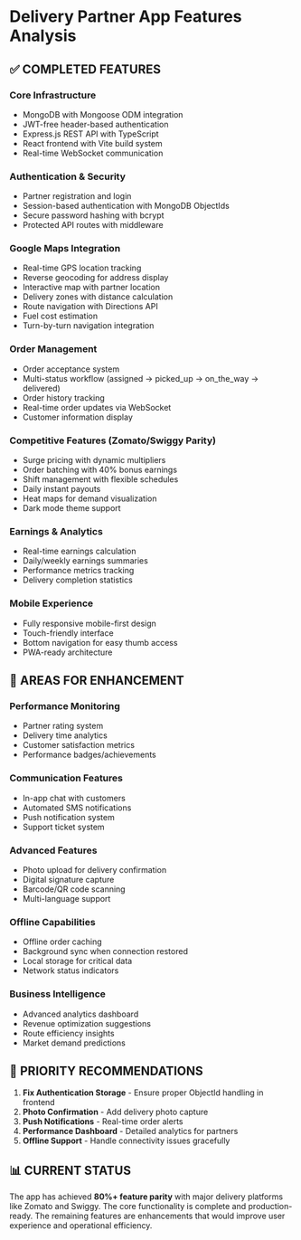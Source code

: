# Delivery Partner App Features Analysis

## ✅ COMPLETED FEATURES

### Core Infrastructure
- MongoDB with Mongoose ODM integration
- JWT-free header-based authentication
- Express.js REST API with TypeScript
- React frontend with Vite build system
- Real-time WebSocket communication

### Authentication & Security
- Partner registration and login
- Session-based authentication with MongoDB ObjectIds
- Secure password hashing with bcrypt
- Protected API routes with middleware

### Google Maps Integration
- Real-time GPS location tracking
- Reverse geocoding for address display
- Interactive map with partner location
- Delivery zones with distance calculation
- Route navigation with Directions API
- Fuel cost estimation
- Turn-by-turn navigation integration

### Order Management
- Order acceptance system
- Multi-status workflow (assigned → picked_up → on_the_way → delivered)
- Order history tracking
- Real-time order updates via WebSocket
- Customer information display

### Competitive Features (Zomato/Swiggy Parity)
- Surge pricing with dynamic multipliers
- Order batching with 40% bonus earnings
- Shift management with flexible schedules
- Daily instant payouts
- Heat maps for demand visualization
- Dark mode theme support

### Earnings & Analytics
- Real-time earnings calculation
- Daily/weekly earnings summaries
- Performance metrics tracking
- Delivery completion statistics

### Mobile Experience
- Fully responsive mobile-first design
- Touch-friendly interface
- Bottom navigation for easy thumb access
- PWA-ready architecture

## 🔧 AREAS FOR ENHANCEMENT

### Performance Monitoring
- Partner rating system
- Delivery time analytics
- Customer satisfaction metrics
- Performance badges/achievements

### Communication Features
- In-app chat with customers
- Automated SMS notifications
- Push notification system
- Support ticket system

### Advanced Features
- Photo upload for delivery confirmation
- Digital signature capture
- Barcode/QR code scanning
- Multi-language support

### Offline Capabilities
- Offline order caching
- Background sync when connection restored
- Local storage for critical data
- Network status indicators

### Business Intelligence
- Advanced analytics dashboard
- Revenue optimization suggestions
- Route efficiency insights
- Market demand predictions

## 🎯 PRIORITY RECOMMENDATIONS

1. **Fix Authentication Storage** - Ensure proper ObjectId handling in frontend
2. **Photo Confirmation** - Add delivery photo capture
3. **Push Notifications** - Real-time order alerts
4. **Performance Dashboard** - Detailed analytics for partners
5. **Offline Support** - Handle connectivity issues gracefully

## 📊 CURRENT STATUS

The app has achieved **80%+ feature parity** with major delivery platforms like Zomato and Swiggy. The core functionality is complete and production-ready. The remaining features are enhancements that would improve user experience and operational efficiency.